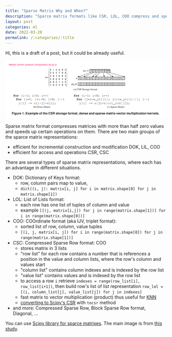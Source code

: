 ```yaml
---
title: "Sparse Matrix Why and When?"
description: "Sparce matrix formats like CSR, LOL, COO compress and speed up certain operations on mostly zero matrices"
layout: post
categories: ml
date: 2022-03-20
permalink: /:categories/:title
---
```


Hi, this is a draft of a post, but it could be already useful.

![Compressed Sparce Row sparse matrix format comparison with dense matrix multiplication](../images/sparce-matrix-csr.png)

Sparse matrix format compresses matrices with more than half zero values and speeds up certain operations on them.
There are two main groups of the sparce matrix representations: 
- efficient for incremental construction and modification DOK, LIL, COO
- efficient for access and operations CSR, CSC

There are several types of sparse matrix representations, where each has an advantage in different situations.
- DOK: Dictionary of Keys format:
  - row, column pairs map to value,
  - `dict((i, j): matrix[i, j] for i in matrix.shape[0] for j in matrix.shape[1])`
- LOL: List of Lists format:
  - each row has one list of tuples of column and value
  - example `[[(j, matrix[i,j]) for j in range(matrix.shape[1])] for i in range(matrix.shape[0])]`
- COO: COOrdinate format (aka IJV, triplet format):
  - sorted list of row, column, value tuples
  - `[(i, j, matrix[i, j]) for i in range(matrix.shape[0]) for j in range(matrix.shape[1])]`
- CSC: Compressed Sparse Row format: COO 
    - stores matrix in 3 lists
    - "row list" for each row contains a number that is references a position in the value and column lists, where the row's column and values start
    - "column list" contains column indexes and is indexed by the row list
    - "value list" contains values and is indexed by the row list
    - to access a row `i` retrieve `indexes = range(row_list[i], row_list[i+1])`, then build row's list of list representation `row_lol = [(i, column_list[j], value_list[j]) for j in indexes]`
    - fast matrix to vector multiplication (product) thus useful for [KNN](https://en.wikipedia.org/wiki/K-nearest_neighbors_algorithm)
    - [converting to Scipy's CSR](https://docs.scipy.org/doc/scipy/reference/generated/scipy.sparse.csr_matrix.html) with `tocsr` method
- and more: Compressed Sparse Row, Block Sparse Row format, Diagonal, ...

You can use [Scipy library for sparce matrixes](https://docs.scipy.org/doc/scipy/reference/sparse.html#usage-information).
The main image is from [this study](https://citeseerx.ist.psu.edu/viewdoc/download?doi=10.1.1.140.9761&rep=rep1&type=pdf).


